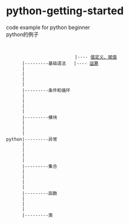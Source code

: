 # python-getting-started
code example for python beginner <br />
python的例子 <br />
<pre><code>
                           
                          |---- <a target="_blank"  href="https://github.com/linjianzao/python-getting-started/blob/master/%E5%80%BC%E5%AE%9A%E4%B9%89%E3%80%81%E8%B5%8B%E5%80%BC.md">值定义、赋值</a>
      |---------基础语法   |---- <a target="_blank"  href="https://github.com/linjianzao/python-getting-started/blob/master/%E8%BF%90%E7%AE%97.md">运算</a>
      |                    
      |
      |
      |
      |---------条件和循环
      |
      |
      |
      |
      |---------模块
      |
      |
      |
python|---------异常
      |
      |
      |
      |
      |---------集合
      |
      |
      |
      |
      |---------函数
      |
      |
      |
      |---------类
      
      
      
      
      
</code></pre>

